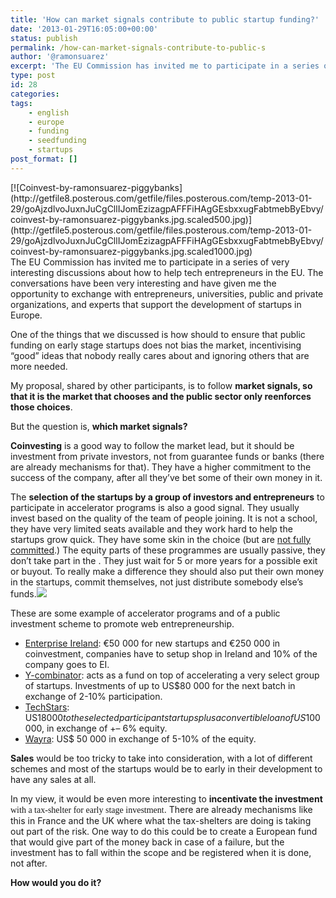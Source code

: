 ```yaml
---
title: 'How can market signals contribute to public startup funding?'
date: '2013-01-29T16:05:00+00:00'
status: publish
permalink: /how-can-market-signals-contribute-to-public-s
author: '@ramonsuarez'
excerpt: 'The EU Commission has invited me to participate in a series of very interesting discussions about how to help tech entrepreneurs in the EU. The conversations have been very interesting and have given me the opportunity to exchange with entrepreneu...'
type: post
id: 28
categories:
tags:
    - english
    - europe
    - funding
    - seedfunding
    - startups
post_format: []
---
```

<div class="p_embed p_image_embed">[![Coinvest-by-ramonsuarez-piggybanks](http://getfile8.posterous.com/getfile/files.posterous.com/temp-2013-01-29/goAjzdlvoJuxnJuCgCllIJomEzizagpAFFFiHAgGEsbxxugFabtmebByEbvy/coinvest-by-ramonsuarez-piggybanks.jpg.scaled500.jpg)](http://getfile5.posterous.com/getfile/files.posterous.com/temp-2013-01-29/goAjzdlvoJuxnJuCgCllIJomEzizagpAFFFiHAgGEsbxxugFabtmebByEbvy/coinvest-by-ramonsuarez-piggybanks.jpg.scaled1000.jpg)</div>The EU Commission has invited me to participate in a series of very interesting discussions about how to help tech entrepreneurs in the EU. The conversations have been very interesting and have given me the opportunity to exchange with entrepreneurs, universities, public and private organizations, and experts that support the development of startups in Europe.

One of the things that we discussed is how should to ensure that public funding on early stage startups does not bias the market, incentivising “good” ideas that nobody really cares about and ignoring others that are more needed.

My proposal, shared by other participants, is to follow **market signals, so that it is the market that chooses and the public sector only reenforces those choices**.

But the question is, **which market signals?**

**Coinvesting** is a good way to follow the market lead, but it should be investment from private investors, not from guarantee funds or banks (there are already mechanisms for that). They have a higher commitment to the success of the company, after all they’ve bet some of their own money in it.

The **selection of the startups by a group of investors and entrepreneurs** to participate in accelerator programs is also a good signal. They usually invest based on the quality of the team of people joining. It is not a school, they have very limited seats available and they work hard to help the startups grow quick. They have some skin in the choice (but are [not fully committed](http://en.wikipedia.org/wiki/The_Chicken_and_the_Pig "Difference between commited and involvement.").) The equity parts of these programmes are usually passive, they don’t take part in the . They just wait for 5 <span class="boomerang-end-time">or more </span>years for a possible exit or buyout. To really make a difference they should also put their own money in the startups, commit themselves, not just distribute somebody else’s funds.![](https://mail.google.com/mail/u/0/images/cleardot.gif)

These are some example of accelerator programs and of a public investment scheme to promote web entrepreneurship.

- [Enterprise Ireland](http://www.enterprise-ireland.com/en/funding-supports/Company/): €50 000 for new startups and €250 000 in coinvestment, companies have to setup shop in Ireland and 10% of the company goes to EI.
- [Y-combinator](http://ycombinator.com/about.html): acts as a fund on top of accelerating a very select group of startups. Investments of up to US$80 000 for the next batch in exchange of 2<span class="boomerang-end-time">-10</span>% participation.
- [TechStars](http://www.techstars.com/funding/): US$18 000 to the selected participant startups plus a convertible loan of US$100 000, in exchange of +<span class="boomerang-end-time">– 6</span>% equity.
- [Wayra](http://wayra.org/sites/default/files/convocatorias/globales/bases/tyc_convocatoria_12-12-12_eng.pdf): US$ 50 000 in exchange of 5<span class="boomerang-end-time">-10</span>% of the equity.

**Sales** would be too tricky to take into consideration, with a lot of different schemes and most of the startups would be to early in their development to have any sales at all.

In my view, it would be even more interesting to **incentivate the investment**<span style="font-family:mceinline;"> with a tax-<span style="font-family:mceinline;">shelter <span style="font-family:mceinline;">for <span style="font-family:mceinline;">early stage investment</span></span></span></span>. There are already mechanisms like this in France and the UK where what the tax-shelters are doing is taking out part of the risk. One way to do this could be to create a European fund that would give part of the money back in case of a failure, but the investment has to fall within the scope and be registered when it is done, not after.

**How would you do it?**